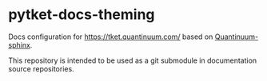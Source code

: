 # pytket-docs-theming

Docs configuration for https://tket.quantinuum.com/ based on [Quantinuum-sphinx](https://github.com/CQCL/quantinuum-sphinx). 

This repository is intended to be used as a git submodule in documentation source repositories.
